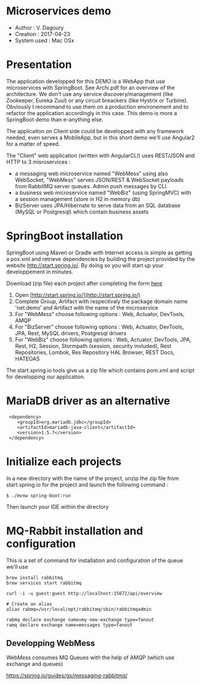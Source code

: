 Microservices demo
=====================

* Author : V. Dagoury
* Creation : 2017-04-23
* System used : Mac OSx

# Presentation

The application developped for this DEMO is a WebApp that use microservices with SpringBoot.
See Archi.pdf for an overview of the architecture.
We don't use any service discovery/management (like Zookeeper, Eureka Zuul) or any circuit breackers (like Hystrix or Turbine). Obviously I recommand to use them on a production environement and to refactor the application accordingly in this case. This demo is more a SpringBoot demo than e-anything else.


The applicaiton on Client side could be developped with any framework needed, even serves a MobileApp, but in this short demo we'll use Angular2 for a matter of speed.

The "Client" web application (written with AngularCLI) uses REST/JSON and HTTP to 3 misroservices : 
- a messaging web microservice named "WebMess" using also WebSocket,
"WebMess" serves JSON/REST & WebSocket payloads from RabbitMQ server queues. Admin push messages by CLI.
- a business web microservice named "WebBiz" (using SpringMVC) with a session management (store in H2 in memory db)
- BizServer uses JPA/Hibernate to serve data from an SQL database (MySQL or Postgresql) which contain business assets

# SpringBoot installation

SpringBoot using Maven or Gradle with Internet access is simple as getting a pox.xml and retrieve dependencies by building the project provided by the website 
http://start.spring.io/.
By doing so you will start up your developpement in minutes.

Download (zip file) each project after completing the form [here](http://start.spring.io/)
1. Open [http://start.spring.io/](http://start.spring.io/)
2. Complete Group, Artifact with respectivaly the package domain name 'net.demo' and Artifact with the name of the microservice
3. For "WebMess" choose following options : Web, Actuator, DevTools, AMQP
4. For "BizServer" choose following options : Web, Actuator, DevTools, JPA, Rest, MySQL drivers, Postgresql drivers
5. For "WebBiz" choose following options : Web, Actuator, DevTools, JPA, Rest, H2, Session, Stormpath (session, security invluded), Rest Repositories, Lombok, Res Repository HAL Browser, REST Docs, HATEOAS

The start.spring.io tools give us a zip file which contains pom.xml and script for developping our application.


# MariaDB driver as an alternative

```
 <dependency>
    <groupId>org.mariadb.jdbc</groupId>
    <artifactId>mariadb-java-client</artifactId>
    <version>1.5.7</version>
 </dependency>
```

# Initialize each projects

In a new directory with the name of the project, unzip the zip file from start.spring.io for the project and launch the following command :

```
$ ./mvnw spring-boot:run
```

Then launch your IDE within the directory

# MQ-Rabbit installation and configuration

This is a set of command for installation and configuration of the queue we'll use 
```
brew install rabbitmq
brew services start rabbitmq

curl -i -u guest:guest http://localhost:15672/api/overview

# Create an alias
alias rabmq=/usr/local/opt/rabbitmq/sbin/rabbitmqadmin

rabmq declare exchange name=my-new-exchange type=fanout
ramq declare exchange name=messages type=fanout
```

## Developping WebMess

WebMess consumes MQ Queues with the help of AMQP (which use exchange and queues)

https://spring.io/guides/gs/messaging-rabbitmq/